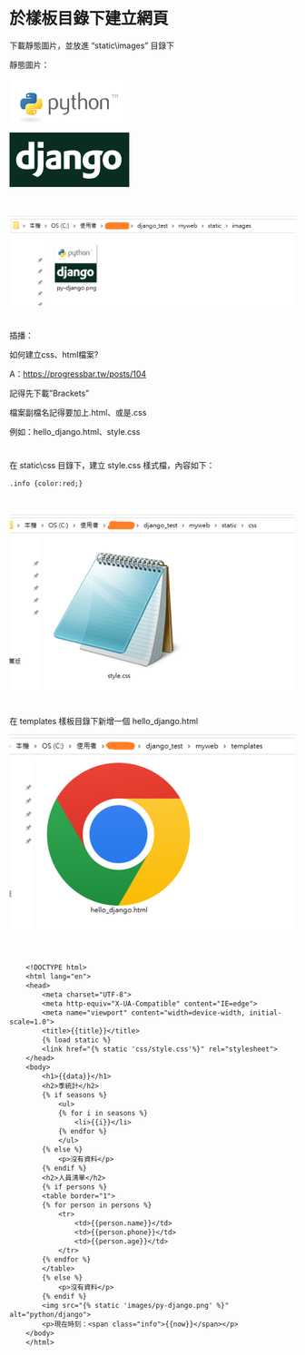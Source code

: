 # 於樣板目錄下建立網頁

下載靜態圖片，並放進 “static\images” 目錄下

靜態圖片：

![image](https://github.com/YueYue32/Django_Learning/blob/main/7.%20%E7%B6%B2%E5%9D%80%E7%9A%84%E5%B0%8D%E6%87%89%E8%88%87%E5%A7%94%E6%B4%BE/3.%20%E6%96%BC%E6%A8%A3%E6%9D%BF%E7%9B%AE%E9%8C%84%E4%B8%8B%E5%BB%BA%E7%AB%8B%E7%B6%B2%E9%A0%81/py-django.png)

<br>

![image](https://github.com/YueYue32/Django_Learning/blob/main/7.%20%E7%B6%B2%E5%9D%80%E7%9A%84%E5%B0%8D%E6%87%89%E8%88%87%E5%A7%94%E6%B4%BE/3.%20%E6%96%BC%E6%A8%A3%E6%9D%BF%E7%9B%AE%E9%8C%84%E4%B8%8B%E5%BB%BA%E7%AB%8B%E7%B6%B2%E9%A0%81/1.png)


#

插播：

如何建立css、html檔案?

A：https://progressbar.tw/posts/104


記得先下載”Brackets”

檔案副檔名記得要加上.html、或是.css

例如：hello_django.html、style.css

#

在 static\css 目錄下，建立 style.css 樣式檔，內容如下：


    .info {color:red;}

<br>

![image](https://github.com/YueYue32/Django_Learning/blob/main/7.%20%E7%B6%B2%E5%9D%80%E7%9A%84%E5%B0%8D%E6%87%89%E8%88%87%E5%A7%94%E6%B4%BE/3.%20%E6%96%BC%E6%A8%A3%E6%9D%BF%E7%9B%AE%E9%8C%84%E4%B8%8B%E5%BB%BA%E7%AB%8B%E7%B6%B2%E9%A0%81/2.png)


# 


在 templates 樣板目錄下新增一個 hello_django.html

![image](https://github.com/YueYue32/Django_Learning/blob/main/7.%20%E7%B6%B2%E5%9D%80%E7%9A%84%E5%B0%8D%E6%87%89%E8%88%87%E5%A7%94%E6%B4%BE/3.%20%E6%96%BC%E6%A8%A3%E6%9D%BF%E7%9B%AE%E9%8C%84%E4%B8%8B%E5%BB%BA%E7%AB%8B%E7%B6%B2%E9%A0%81/3.png)

<br>

        <!DOCTYPE html>
        <html lang="en">
        <head>
            <meta charset="UTF-8">
            <meta http-equiv="X-UA-Compatible" content="IE=edge">
            <meta name="viewport" content="width=device-width, initial-scale=1.0">
            <title>{{title}}</title>
            {% load static %}
            <link href="{% static 'css/style.css'%}" rel="stylesheet">
        </head>
        <body>
            <h1>{{data}}</h1>
            <h2>季統計</h2>
            {% if seasons %}
                <ul>
                {% for i in seasons %}
                    <li>{{i}}</li>
                {% endfor %}
                </ul>
            {% else %}
                <p>沒有資料</p>
            {% endif %}
            <h2>人員清單</h2>
            {% if persons %}
            <table border="1">
            {% for person in persons %}
                <tr>
                    <td>{{person.name}}</td>
                    <td>{{person.phone}}</td>
                    <td>{{person.age}}</td>
                </tr>
            {% endfor %}
            </table>
            {% else %}
                <p>沒有資料</p>
            {% endif %}
            <img src="{% static 'images/py-django.png' %}" alt="python/django">
            <p>現在時刻：<span class="info">{{now}}</span></p>
        </body>
        </html>

    
